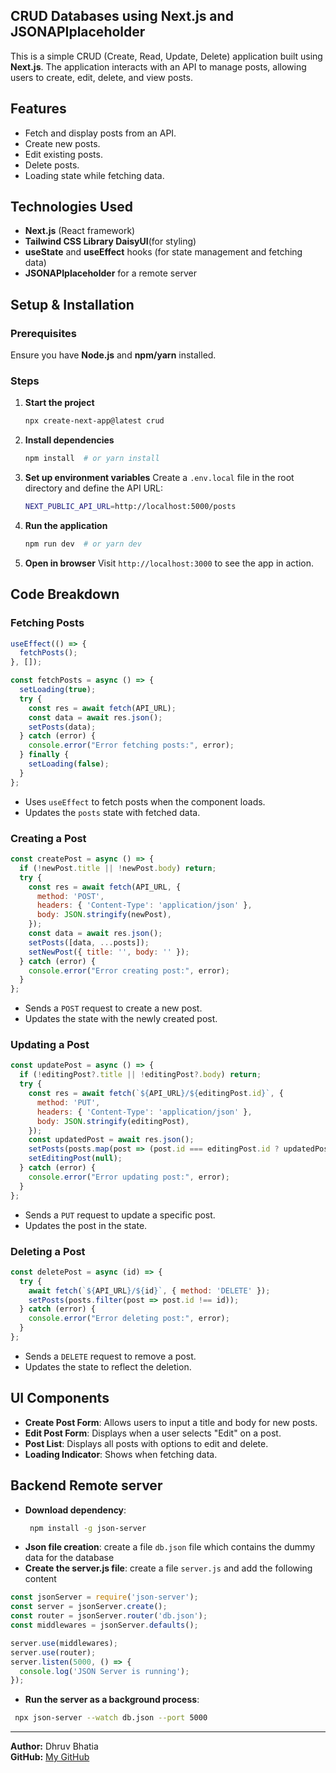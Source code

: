 ## CRUD Databases using Next.js and JSONAPIplaceholder



This is a simple CRUD (Create, Read, Update, Delete) application built using **Next.js**. The application interacts with an API to manage posts, allowing users to create, edit, delete, and view posts.

## Features
- Fetch and display posts from an API.
- Create new posts.
- Edit existing posts.
- Delete posts.
- Loading state while fetching data.

## Technologies Used
- **Next.js** (React framework)
- **Tailwind CSS Library DaisyUI**(for styling)
- **useState** and **useEffect** hooks (for state management and fetching data)
- **JSONAPIplaceholder** for a remote server

## Setup & Installation

### Prerequisites
Ensure you have **Node.js** and **npm/yarn** installed.

### Steps
1. **Start the project**
   ```sh
   npx create-next-app@latest crud
   ```

2. **Install dependencies**
   ```sh
   npm install  # or yarn install
   ```

3. **Set up environment variables**
   Create a `.env.local` file in the root directory and define the API URL:
   ```sh
   NEXT_PUBLIC_API_URL=http://localhost:5000/posts
   ```

4. **Run the application**
   ```sh
   npm run dev  # or yarn dev
   ```

5. **Open in browser**
   Visit `http://localhost:3000` to see the app in action.

## Code Breakdown

### Fetching Posts
```js
useEffect(() => {
  fetchPosts();
}, []);

const fetchPosts = async () => {
  setLoading(true);
  try {
    const res = await fetch(API_URL);
    const data = await res.json();
    setPosts(data);
  } catch (error) {
    console.error("Error fetching posts:", error);
  } finally {
    setLoading(false);
  }
};
```
- Uses `useEffect` to fetch posts when the component loads.
- Updates the `posts` state with fetched data.

### Creating a Post
```js
const createPost = async () => {
  if (!newPost.title || !newPost.body) return;
  try {
    const res = await fetch(API_URL, {
      method: 'POST',
      headers: { 'Content-Type': 'application/json' },
      body: JSON.stringify(newPost),
    });
    const data = await res.json();
    setPosts([data, ...posts]);
    setNewPost({ title: '', body: '' });
  } catch (error) {
    console.error("Error creating post:", error);
  }
};
```
- Sends a `POST` request to create a new post.
- Updates the state with the newly created post.

### Updating a Post
```js
const updatePost = async () => {
  if (!editingPost?.title || !editingPost?.body) return;
  try {
    const res = await fetch(`${API_URL}/${editingPost.id}`, {
      method: 'PUT',
      headers: { 'Content-Type': 'application/json' },
      body: JSON.stringify(editingPost),
    });
    const updatedPost = await res.json();
    setPosts(posts.map(post => (post.id === editingPost.id ? updatedPost : post)));
    setEditingPost(null);
  } catch (error) {
    console.error("Error updating post:", error);
  }
};
```
- Sends a `PUT` request to update a specific post.
- Updates the post in the state.

### Deleting a Post
```js
const deletePost = async (id) => {
  try {
    await fetch(`${API_URL}/${id}`, { method: 'DELETE' });
    setPosts(posts.filter(post => post.id !== id));
  } catch (error) {
    console.error("Error deleting post:", error);
  }
};
```
- Sends a `DELETE` request to remove a post.
- Updates the state to reflect the deletion.

## UI Components
- **Create Post Form**: Allows users to input a title and body for new posts.
- **Edit Post Form**: Displays when a user selects "Edit" on a post.
- **Post List**: Displays all posts with options to edit and delete.
- **Loading Indicator**: Shows when fetching data.

## Backend Remote server
- **Download dependency**:
  ```sh
   npm install -g json-server
   ```
- **Json file creation**: create a file ```db.json``` file which contains the dummy data for the database
- **Create the server.js file**: create a file ```server.js``` and add the following content
```js
const jsonServer = require('json-server');
const server = jsonServer.create();
const router = jsonServer.router('db.json');
const middlewares = jsonServer.defaults();

server.use(middlewares);
server.use(router);
server.listen(5000, () => {
  console.log('JSON Server is running');
});
```




- **Run the server as a background process**:
 ```sh
  npx json-server --watch db.json --port 5000 
  ```


---
**Author:** Dhruv Bhatia  
**GitHub:** [My GitHub ](https://github.com/dhruvbhatia2701)

 

